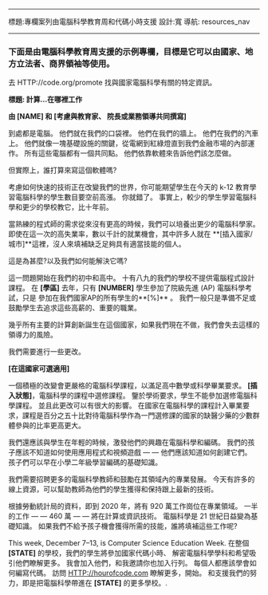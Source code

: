 * * *

標題:專欄案列由電腦科學教育周和代碼小時支援 設計:寬 導航: resources_nav

* * *

### 下面是由電腦科學教育周支援的示例專欄，目標是它可以由國家、地方立法者、商界領袖等使用。

  


去 HTTP://code.org/promote 找與國家電腦科學有關的特定資訊。

**標題: 計算...在哪裡工作**

**由 [NAME] 和 [考慮與教育家、 院長或業務領導共同撰寫]**

到處都是電腦。 他們就在我們的口袋裡。 他們在我們的牆上。 他們在我們的汽車上。 他們就像一塊基礎設施的關鍵，從電網到紅綠燈直到我們金融市場的內部運作。 所有這些電腦都有一個共同點。 他們依靠軟體來告訴他們該怎麼做。

但實際上，誰打算來寫這個軟體嗎?

考慮如何快速的技術正在改變我們的世界，你可能期望學生在今天的 k-12 教育學習電腦科學的學生數目要空前高漲。 你就錯了。 事實上，較少的學生學習電腦科學和更少的學校教它，比十年前。

當熟練的程式師的需求從來沒有更高的時候，我們可以培養出更少的電腦科學家。 即使在這一次的高失業率，數以千計的就業機會，其中許多人就在 **[插入國家/城市]**這裡，沒人來填補缺乏足夠具有適當技能的個人。

這是為甚麼?以及我們如何能解決它嗎?

這一問題開始在我們的初中和高中。 十有八九的我們的學校不提供電腦程式設計課程。 在 **[學區]** 去年，只有 **[NUMBER]** 學生參加了院級先進 (AP) 電腦科學考試，只是 參加在我們國家AP的所有學生的**[%]** 。 我們一般只是準備不足或鼓勵學生去追求這些高薪的、重要的職業。

幾乎所有主要的計算創新誕生在這個國家，如果我們現在不做，我們會失去這樣的領導力的風險。

我們需要進行一些更改。

**[在這國家可選適用]**

一個積極的改變會更嚴格的電腦科學課程，以滿足高中數學或科學畢業要求。 **[插入狀態]**，電腦科學的課程中選修課程。 鑒於學術要求，學生不能參加選修電腦科學課程。 並且此更改可以有很大的影響。 在國家在電腦科學的課程計入畢業要求，課程是百分之五十比對待電腦科學作為一門選修課的國家的缺醫少藥的少數群體參與的比率更高更大。

我們還應該與學生在年輕的時候，激發他們的興趣在電腦科學和編碼。 我們的孩子應該不知道如何使用應用程式和視頻遊戲 — — 他們應該知道如何創建它們。 孩子們可以早在小學二年級學習編碼的基礎知識。

我們需要招聘更多的電腦科學教師和鼓勵在其領域內的專業發展。 今天有許多的線上資源，可以幫助教師為他們的學生獲得和保持跟上最新的技術。

根據勞動統計局的資料，即到 2020 年，將有 920 萬工作崗位在專業領域。 一半的工作 — — 460 萬 — — 將在計算或資訊技術。 電腦科學是 21 世紀日益變為基礎知識。 如果我們不給予孩子機會獲得所需的技能，誰將填補這些工作呢?

This week, December 7–13, is Computer Science Education Week. 在整個 **[STATE]** 的學校，我們的學生將參加國家代碼小時、 解密電腦科學學科和希望吸引他們瞭解更多。 我會加入他們，和我邀請你也加入行列。 每個人都應該學會如何編寫代碼。 訪問 [HTTP://hourofcode.com](http://hourofcode.com) 瞭解更多，開始。 和支援我們的努力，即是把電腦科學帶進在 **[STATE]** 的更多學校。.